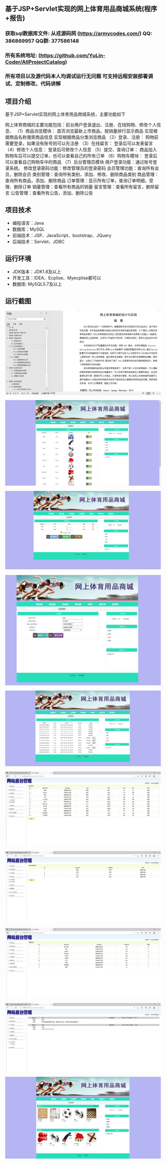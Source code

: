 ## 基于JSP+Servlet实现的网上体育用品商城系统(程序+报告)

###  获取sql数据库文件: 从戎源码网 (https://armycodes.com/) QQ: 386869957 QQ群: 377586148
###  所有系统地址: (https://github.com/YuLin-Coder/AllProjectCatalog) 
###  所有项目以及源代码本人均调试运行无问题 可支持远程安装部署调试、定制修改、代码讲解

## 项目介绍
基于JSP+Servlet实现的网上体育用品商城系统，主要功能如下

网上体育商城的主要功能包括：前台用户登录退出、注册、在线购物、修改个人信息、
（1）商品浏览模块：
首页浏览最新上市商品，按销量排行显示商品
实现根据商品名称搜索商品信息
实现根据商品分类浏览商品
（2）登录、注册：
购物前需要登录，如果没有账号则可以先注册
（3）在线留言：
登录后可以发表留言
（4）修改个人信息：
登录后可修改个人信息
（5）提交、查询订单：
商品加入购物车后可以提交订单，也可以查看自己的所有订单
（6）购物车模块：
登录后可以查看自己购物车中的商品
（7）后台管理员模块
用户登录功能：通过账号登录系统。
修改登录密码功能：修改管理员的登录密码
会员管理功能：查询所有会员，删除会员
类别管理：查询所有类别，添加、修改、删除商品类别
商品管理：查询所有商品，添加、删除商品
订单管理：显示所有订单，查询订单明细，受理、删除订单
销量管理：查看所有商品的销量
留言管理：查看所有留言，删除留言
公告管理：查看所有公告，添加、删除公告

## 项目技术
- 编程语言：Java
- 数据库：MySQL
- 前端技术：JSP、JavaScript、bootstrap、JQuery
- 后端技术：Servlet、JDBC

## 运行环境
- JDK版本：JDK1.8及以上
- 开发工具：IDEA、Ecplise、Myecplise都可以
- 数据库: MySQL5.7及以上

## 运行截图
![](screenshot/1.png)

![](screenshot/2.png)

![](screenshot/3.png)

![](screenshot/4.png)

![](screenshot/5.png)

![](screenshot/6.png)

![](screenshot/7.png)

![](screenshot/8.png)

![](screenshot/9.png)

![](screenshot/10.png)
